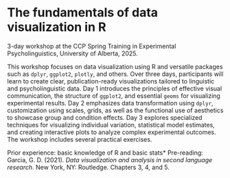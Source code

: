 # The fundamentals of data visualization in R

3-day workshop at the CCP Spring Training in Experimental Psycholinguistics, University of Alberta, 2025.

This workshop focuses on data visualization using R and versatile packages such as `dplyr`, `ggplot2`, `plotly`, and others. Over three days, participants will learn to create clear, publication-ready visualizations tailored to linguistic and psycholinguistic data. Day 1 introduces the principles of effective visual communication, the structure of `ggplot2`, and essential `geoms` for visualizing experimental results. Day 2 emphasizes data transformation using `dplyr`, customization using scales, grids, as well as the functional use of aesthetics to showcase group and condition effects. Day 3 explores specialized techniques for visualizing individual variation, statistical model estimates, and creating interactive plots to analyze complex experimental outcomes. The workshop includes several practical exercises.

Prior experience: basic knowledge of R and basic stats*
Pre-reading: Garcia, G. D. (2021). *Data visualization and analysis in second language research*. New York, NY: Routledge. Chapters 3, 4, and 5.

